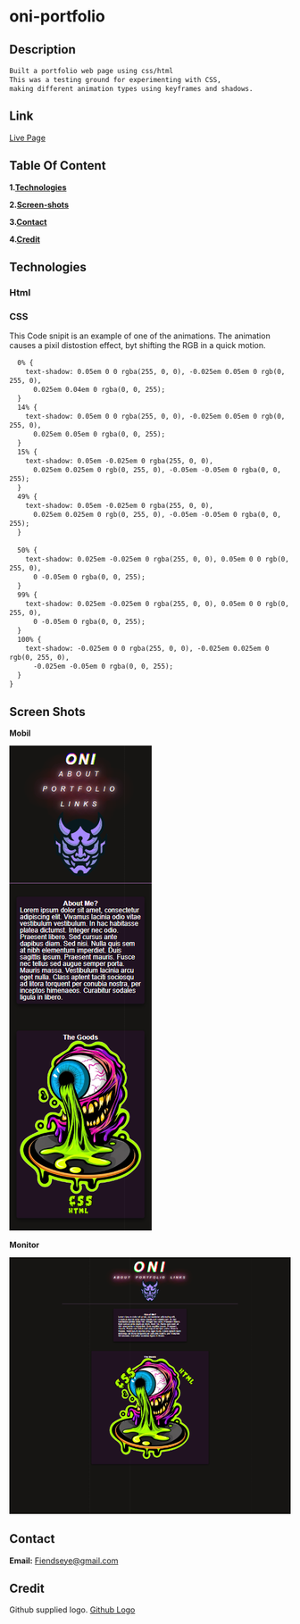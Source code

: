 # oni-portfolio

## Description

    Built a portfolio web page using css/html
    This was a testing ground for experimenting with CSS,
    making different animation types using keyframes and shadows. 
    
##  Link
[Live Page](https://odesii.github.io/oni-portfolio/)

## Table Of Content

**1.[Technologies](#technologies)**

**2.[Screen-shots](#screen-shots)**

**3.[Contact](#contact)**

**4.[Credit](#credit)**

## Technologies
### Html
### CSS

This Code snipit is an example of one of the animations. 
The animation causes a pixil distostion effect, byt shifting the RGB in a quick motion. 
``` @keyframes glitch {
  0% {
    text-shadow: 0.05em 0 0 rgba(255, 0, 0), -0.025em 0.05em 0 rgb(0, 255, 0),
      0.025em 0.04em 0 rgba(0, 0, 255);
  }
  14% {
    text-shadow: 0.05em 0 0 rgba(255, 0, 0), -0.025em 0.05em 0 rgb(0, 255, 0),
      0.025em 0.05em 0 rgba(0, 0, 255);
  }
  15% {
    text-shadow: 0.05em -0.025em 0 rgba(255, 0, 0),
      0.025em 0.025em 0 rgb(0, 255, 0), -0.05em -0.05em 0 rgba(0, 0, 255);
  }
  49% {
    text-shadow: 0.05em -0.025em 0 rgba(255, 0, 0),
      0.025em 0.025em 0 rgb(0, 255, 0), -0.05em -0.05em 0 rgba(0, 0, 255);
  }

  50% {
    text-shadow: 0.025em -0.025em 0 rgba(255, 0, 0), 0.05em 0 0 rgb(0, 255, 0),
      0 -0.05em 0 rgba(0, 0, 255);
  }
  99% {
    text-shadow: 0.025em -0.025em 0 rgba(255, 0, 0), 0.05em 0 0 rgb(0, 255, 0),
      0 -0.05em 0 rgba(0, 0, 255);
  }
  100% {
    text-shadow: -0.025em 0 0 rgba(255, 0, 0), -0.025em 0.025em 0 rgb(0, 255, 0),
      -0.025em -0.05em 0 rgba(0, 0, 255);
  }
}
```

## Screen Shots

**Mobil**

![Sub 600px Phone Screen](./assets/images/Screenshots/sub600px.png)

**Monitor**

![1920x1080px Big Screen](./assets/images/Screenshots/1920x1080.png)


## Contact

**Email:** Fiendseye@gmail.com

## Credit

Github supplied logo.
[Github Logo](https://github.com/logos)

